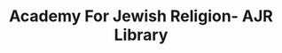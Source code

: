 ---
layout: repo
title: "Academy For Jewish Religion- AJR Library"
id: 23186
permalink: repos/23186/
---